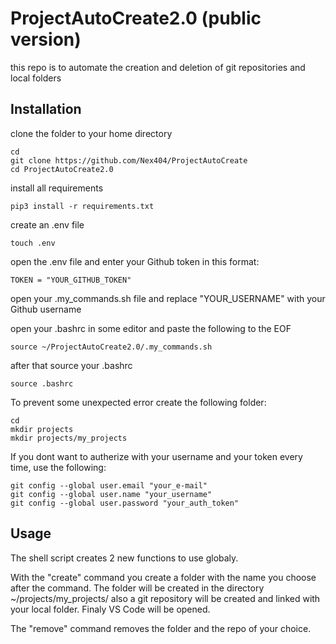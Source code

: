 # ProjectAutoCreate2.0 (public version)

this repo is to automate the creation and deletion of git repositories and local folders   

## Installation
clone the folder to your home directory
```
cd   
git clone https://github.com/Nex404/ProjectAutoCreate
cd ProjectAutoCreate2.0
```
install all requirements   
```
pip3 install -r requirements.txt
```
create an .env file    
```
touch .env
```
open the .env file and enter your Github token in this format:   
```
TOKEN = "YOUR_GITHUB_TOKEN"
```
open your .my_commands.sh file and replace "YOUR_USERNAME" with your Github username   

open your .bashrc in some editor and paste the following to the EOF

```
source ~/ProjectAutoCreate2.0/.my_commands.sh
```
after that source your .bashrc  
```
source .bashrc
``` 
To prevent some unexpected error create the following folder:   
```
cd
mkdir projects
mkdir projects/my_projects
``` 
If you dont want to autherize with your username and your token every time, use the following:
```
git config --global user.email "your_e-mail"
git config --global user.name "your_username"
git config --global user.password "your_auth_token"
```

## Usage

The shell script creates 2 new functions to use globaly.   
   
With the "create" command you create a folder with the name you choose after the command. The folder will be created in the directory ~/projects/my_projects/ 
also a git repository will be created and linked with your local folder. Finaly VS Code will be opened.   

   
The "remove" command removes the folder and the repo of your choice.
